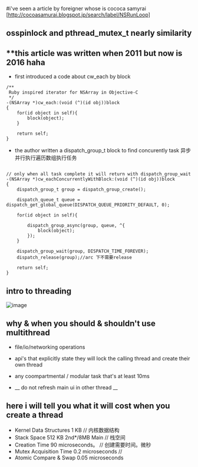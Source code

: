 #i've seen a article by foreigner whose is cococa samyrai [http://cocoasamurai.blogspot.jp/search/label/NSRunLoop]

## osspinlock and pthread_mutex_t nearly similarity 

## **this article was written when 2011 but now is 2016 haha

* first introduced a code about cw_each by block 
```
/**
 Ruby inspired iterator for NSArray in Objective-C
 */
-(NSArray *)cw_each:(void (^)(id obj))block
{
    for(id object in self){
        block(object);
    }
 
    return self;
}
```
* the author written a dispatch_group_t block to find concurently task 异步并行执行遍历数组执行任务  
```

// only when all task complete it will return with dispatch_group_wait
-(NSArray *)cw_eachConcurrentlyWithBlock:(void (^)(id obj))block
{
    dispatch_group_t group = dispatch_group_create();
 
    dispatch_queue_t queue = dispatch_get_global_queue(DISPATCH_QUEUE_PRIORITY_DEFAULT, 0);
 
    for(id object in self){
  
        dispatch_group_async(group, queue, ^{
            block(object);
        });
    }
 
    dispatch_group_wait(group, DISPATCH_TIME_FOREVER);
    dispatch_release(group);//arc 下不需要release 
 
    return self;
}
```
## intro to threading 
![image](http://lh6.ggpht.com/colindw/R_-8utbctsI/AAAAAAAAAaQ/wwga7D1mZrM/thread%20memory%20layout.png?imgmax=800)

## why & when you should & shouldn't use multithread
* file/io/networking operations
* api's that explicitly state they will lock the calling thread and create their own thread
* any coompartmental / modular task that's at least 10ms

* __ do not refresh main ui in other thread __

## here i will tell you what it will cost when you create a thread
* Kernel Data Structures	1 KB // 内核数据结构
* Stack Space	512 KB 2nd*/8MB Main // 栈空间
* Creation Time	90 microseconds。    // 创建需要时间。微秒
* Mutex Acquisition Time	0.2 microseconds // 
* Atomic Compare & Swap	0.05 microseconds


